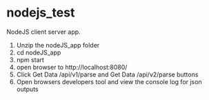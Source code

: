 # nodejs_test
NodeJS client server app. 
1. Unzip the nodeJS_app folder 
2. cd nodeJS_app 
3. npm start 
4. open browser to http://localhost:8080/
5. Click Get Data /api/v1/parse and Get Data /api/v2/parse buttons
6. Open browsers developers tool and view the console log for json outputs 
